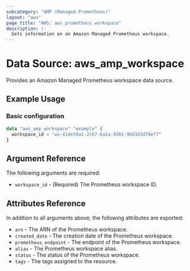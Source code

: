 ```yaml
---
subcategory: "AMP (Managed Prometheus)"
layout: "aws"
page_title: "AWS: aws_prometheus_workspace"
description: |-
  Gets information on an Amazon Managed Prometheus workspace.
---
```


# Data Source: aws_amp_workspace

Provides an Amazon Managed Prometheus workspace data source.

## Example Usage

### Basic configuration

```terraform
data "aws_amp_workspace" "example" {
  workspace_id = "ws-41det8a1-2c67-6a1a-9381-9b83d3d78ef7"
}
```

## Argument Reference

The following arguments are required:

* `workspace_id` - (Required) The Prometheus workspace ID.

## Attributes Reference

In addition to all arguments above, the following attributes are exported:

* `arn` - The ARN of the Prometheus workspace.
* `created_date` - The creation date of the Prometheus workspace.
* `prometheus_endpoint` - The endpoint of the Prometheus workspace.
* `alias` - The Prometheus workspace alias.
* `status` - The status of the Prometheus workspace.
* `tags` - The tags assigned to the resource.
